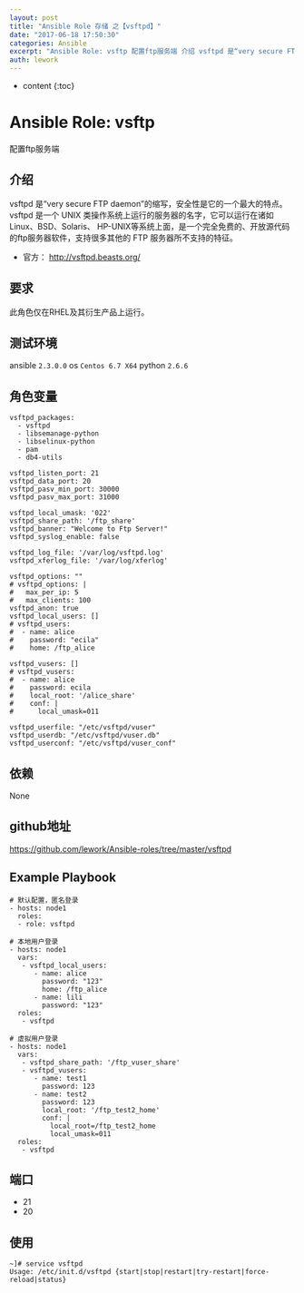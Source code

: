 ```yaml
---
layout: post
title: "Ansible Role 存储 之【vsftpd】"
date: "2017-06-18 17:50:30"
categories: Ansible
excerpt: "Ansible Role: vsftp 配置ftp服务端 介绍 vsftpd 是“very secure FTP daemon”的缩写，安全性是..."
auth: lework
---
```

* content
{:toc}

# Ansible Role: vsftp

配置ftp服务端

## 介绍
vsftpd 是“very secure FTP daemon”的缩写，安全性是它的一个最大的特点。vsftpd 是一个 UNIX 类操作系统上运行的服务器的名字，它可以运行在诸如 Linux、BSD、Solaris、 HP-UNIX等系统上面，是一个完全免费的、开放源代码的ftp服务器软件，支持很多其他的 FTP 服务器所不支持的特征。

- 官方： http://vsftpd.beasts.org/

## 要求

此角色仅在RHEL及其衍生产品上运行。

## 测试环境

ansible `2.3.0.0`
os `Centos 6.7 X64`
python `2.6.6`

## 角色变量
	vsftpd_packages:
	  - vsftpd
	  - libsemanage-python
	  - libselinux-python
	  - pam
	  - db4-utils
	  
	vsftpd_listen_port: 21
	vsftpd_data_port: 20
	vsftpd_pasv_min_port: 30000
	vsftpd_pasv_max_port: 31000

	vsftpd_local_umask: '022'
	vsftpd_share_path: '/ftp_share'
	vsftpd_banner: "Welcome to Ftp Server!"
	vsftpd_syslog_enable: false

	vsftpd_log_file: '/var/log/vsftpd.log'
	vsftpd_xferlog_file: '/var/log/xferlog'

	vsftpd_options: ""
	# vsftpd_options: |
	#   max_per_ip: 5
	#   max_clients: 100
	vsftpd_anon: true
	vsftpd_local_users: []
	# vsftpd_users:
	#  - name: alice
	#    password: "ecila"
	#    home: /ftp_alice

	vsftpd_vusers: []
	# vsftpd_vusers:
	#  - name: alice
	#    password: ecila
	#    local_root: '/alice_share'
	#    conf: |
	#      local_umask=011

	vsftpd_userfile: "/etc/vsftpd/vuser"
	vsftpd_userdb: "/etc/vsftpd/vuser.db"
	vsftpd_userconf: "/etc/vsftpd/vuser_conf"


## 依赖
None

## github地址
https://github.com/lework/Ansible-roles/tree/master/vsftpd

## Example Playbook
	# 默认配置，匿名登录
	- hosts: node1
	  roles:
	  - role: vsftpd
	
	# 本地用户登录
	- hosts: node1
	  vars:
	   - vsftpd_local_users:
		  - name: alice
			password: "123"
			home: /ftp_alice
		  - name: lili
			password: "123"
	  roles:
	   - vsftpd
	   
	# 虚拟用户登录
	- hosts: node1
	  vars:
	   - vsftpd_share_path: '/ftp_vuser_share'
	   - vsftpd_vusers: 
		  - name: test1
			password: 123
		  - name: test2
			password: 123
			local_root: '/ftp_test2_home'
			conf: |
			  local_root=/ftp_test2_home
			  local_umask=011
	  roles: 
	   - vsftpd

## 端口

- 21
- 20

## 使用

```
~]# service vsftpd
Usage: /etc/init.d/vsftpd {start|stop|restart|try-restart|force-reload|status}
```
